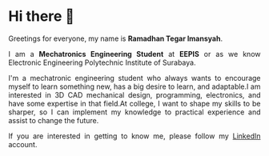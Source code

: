 <h1>Hi there 👋</h1>

<div style="text-align:justify">

Greetings for everyone, my name is **Ramadhan Tegar Imansyah**.<br>

I am a **Mechatronics Engineering Student** at **EEPIS** or as we know Electronic Engineering Polytechnic Institute of Surabaya.<br>

I'm a mechatronic engineering student who always wants to encourage myself to learn something new, has a big desire to learn, and adaptable.I am interested in 3D CAD mechanical design, programming, electronics, and have some expertise in that field.At college, I want to shape my skills to be sharper, so I can implement my knowledge to practical experience and assist to change the future.<br>

If you are interested in getting to know me, please follow my [LinkedIn](www.linkedin.com/in/ramadhantegarimansyah) account.<br>

</div>

<!--
**tegarRTI24/tegarRTI24** is a ✨ _special_ ✨ repository because its `README.md` (this file) appears on your GitHub profile.

Here are some ideas to get you started:

- 🔭 I’m currently working on ...
- 🌱 I’m currently learning ...
- 👯 I’m looking to collaborate on ...
- 🤔 I’m looking for help with ...
- 💬 Ask me about ...
- 📫 How to reach me: ...
- 😄 Pronouns: ...
- ⚡ Fun fact: ...
-->
